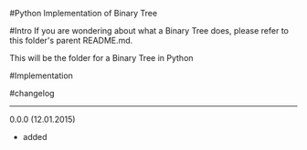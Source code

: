 #Python Implementation of Binary Tree

#Intro
If you are wondering about what a Binary Tree does, please refer to this folder's parent README.md.

This will be the folder for a Binary Tree in Python

#Implementation



#changelog
***

0.0.0 (12.01.2015)
* added 
